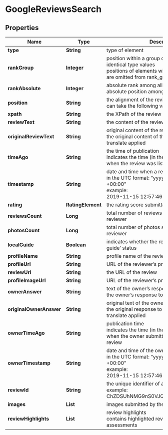 # GoogleReviewsSearch


## Properties

| Name | Type | Description | Notes |
|------------ | ------------- | ------------- | -------------|
**type** | **String** | type of element |[optional]|
**rankGroup** | **Integer** | position within a group of elements with identical type values<br>positions of elements with different type values are omitted from rank_group |[optional]|
**rankAbsolute** | **Integer** | absolute rank among all the listed reviews<br>absolute position among all reviews on the list |[optional]|
**position** | **String** | the alignment of the review in SERP<br>can take the following values: right |[optional]|
**xpath** | **String** | the XPath of the review |[optional]|
**reviewText** | **String** | the content of the review |[optional]|
**originalReviewText** | **String** | original content of the review<br>the original content of the review, no auto-translate applied |[optional]|
**timeAgo** | **String** | the time of publication<br>indicates the time (in the ‘time ago’ format) when the review was listed |[optional]|
**timestamp** | **String** | date and time when a review was published<br>in the UTC format: “yyyy-mm-dd hh-mm-ss +00:00”<br>example:<br>2019-11-15 12:57:46 +00:00 |[optional]|
**rating** | **RatingElement** | the rating score submitted by the reviewer |[optional]|
**reviewsCount** | **Long** | total number of reviews submitted by the reviewer |[optional]|
**photosCount** | **Long** | total number of photos submitted by the reviewer |[optional]|
**localGuide** | **Boolean** | indicates whether the reviewer has a ‘local guide’ status |[optional]|
**profileName** | **String** | profile name of the reviewer |[optional]|
**profileUrl** | **String** | URL of the reviewer’s profile |[optional]|
**reviewUrl** | **String** | the URL of the review |[optional]|
**profileImageUrl** | **String** | URL of the reviewer’s profile image |[optional]|
**ownerAnswer** | **String** | text of the owner’s response<br>the owner’s response to the review |[optional]|
**originalOwnerAnswer** | **String** | original text of the owner’s response<br>the original response to the review, no auto-translate applied |[optional]|
**ownerTimeAgo** | **String** | publication time<br>indicates the time (in the ‘time ago’ format) when the owner submitted the response to the review |[optional]|
**ownerTimestamp** | **String** | date and time of the owner’s reply to the review<br>in the UTC format: “yyyy-mm-dd hh-mm-ss +00:00”<br>example:<br>2019-11-15 12:57:46 +00:00 |[optional]|
**reviewId** | **String** | the unique identifier of a review on Google<br>example:<br>ChZDSUhNMG9nS0VJQ0FnSUMxbHFyMFlnEAE |[optional]|
**images** | **List<AiModeImagesElementInfo>** | images submitted by the reviewer |[optional]|
**reviewHighlights** | **List<ReviewHighlights>** | review highlights<br>contains highlighted review criteria and assessments |[optional]|
